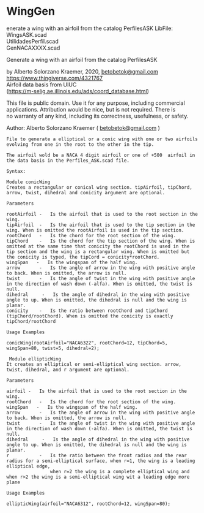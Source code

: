 # WingGen
enerate a wing with an airfoil from the catalog PerfilesASK
LibFile: 	WingsASK.scad                                                            
          	UtilidadesPerfil.scad                                                    
          	GenNACAXXXX.scad                                                         

   Generate a wing with an airfoil from the catalog PerfilesASK                       
                                                                                      
   by Alberto Solorzano Kraemer, 2020, betobetok@gmail.com                            
   https://www.thingiverse.com/4321767                                                    
   Airfoil data basis from UIUC                                                       
   (https://m-selig.ae.illinois.edu/ads/coord_database.html)                              
                                                                                      
   This file is public domain.  Use it for any purpose, including commercial          
   applications.  Attribution would be nice, but is not required.  There is           
   no warranty of any kind, including its correctness, usefulness, or safety.         

Author: Alberto Solorzano Kraemer ( betobetok@gmail.com )
    
    File to generate a elliptical or a conic wing with one or two airfoils evolving from one in the root to the other in the tip.
    
    The airfoil wold be a NACA 4 digit airfoil or one of +500  airfoil in the data basis in the Perfiles_ASK.scad file.
   
    Syntax:
    
    Module conicWing  
    Creates a rectangular or conical wing section. tipAirfoil, tipChord, arrow, twist, dihedral and conicity argument are optional. 
    
    Parameters

    rootAirfoil -   Is the airfoil that is used to the root section in the wing.
    tipAirfoil  -   Is the airfoil that is used to the tip section in the wing. When is omitted the rootAirfoil is used in the tip section.
    rootChord   -   Is the chord for the root section of the wing.
    tipChord    -   Is the chord for the tip section of the wing. When is omitted at the same time that conicity the rootChord is used in the tip section and the wing is a rectangular wing. When is omitted but the conicity is typed, the tipCord = conicity*rootChord.
    wingSpan   -   Is the wingspan of the half wing.
    arrow       -   Is the angle of arrow in the wing with positive angle to back. When is omitted, the arrow is null. 
    twist       -   Is the angle of twist in the wing with positive angle in the direction of wash down (-alfa). When is omitted, the twist is null.
    dihedral     -   Is the angle of dihedral in the wing with positive angle to up. When is omitted, the dihedral is null and the wing is planar.
    conicity    -   Is the ratio between rootChord and tipChord (tipChord/rootChord). When is omitted the conicity is exactly tipChord/rootChord

    Usage Examples

    conicWing(rootAirfoil="NACA6322", rootChord=12, tipChord=5, wingSpan=80, twist=5, dihedral=2);
    
     Modulo ellipticWing  
    It creates an elliptical or semi-elliptical wing section. arrow, twist, dihedral, and r argument are optional. 
    
    Parameters

    airfoil -   Is the airfoil that is used to the root section in the wing.
    rootChord   -   Is the chord for the root section of the wing.
    wingSpan   -   Is the wingspan of the half wing.
    arrow       -   Is the angle of arrow in the wing with positive angle to back. When is omitted, the arrow is null. 
    twist       -   Is the angle of twist in the wing with positive angle in the direction of wash down (-alfa). When is omitted, the twist is null.
    dihedral     -   Is the angle of dihedral in the wing with positive angle to up. When is omitted, the dihedral is null and the wing is planar.
    r           -   Is the ratio between the front radios and the rear radius for a semi-elliptical surface, when r=1, the wing is a leading elliptical edge,
                    when r=2 the wing is a complete elliptical wing and when r>2 the wing is a semi-elliptical wing wit a leading edge more plane
    
    Usage Examples
    
    ellipticWing(airfoil="NACA6312", rootChord=12, wingSpan=80); 
